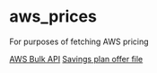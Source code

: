 # aws_prices
For purposes of fetching AWS pricing

[AWS Bulk API](https://docs.aws.amazon.com/awsaccountbilling/latest/aboutv2/using-ppslong.html)
[Savings plan offer file](https://docs.aws.amazon.com/awsaccountbilling/latest/aboutv2/sp-offer-file.html)
